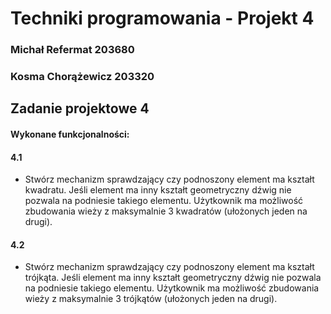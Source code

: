 # Techniki programowania - Projekt 4

### Michał Refermat 203680
### Kosma Chorążewicz 203320
  
  
  
## Zadanie projektowe 4
#### Wykonane funkcjonalności:
 #### 4.1  
 - Stwórz mechanizm sprawdzający czy podnoszony element ma kształt kwadratu. Jeśli element ma inny
kształt geometryczny dźwig nie pozwala na podniesie takiego elementu. Użytkownik ma możliwość
zbudowania wieży z maksymalnie 3 kwadratów (ułożonych jeden na drugi).

 #### 4.2  
 - Stwórz mechanizm sprawdzający czy podnoszony element ma kształt trójkąta. Jeśli element ma inny
kształt geometryczny dźwig nie pozwala na podniesie takiego elementu. Użytkownik ma możliwość
zbudowania wieży z maksymalnie 3 trójkątów (ułożonych jeden na drugi).

